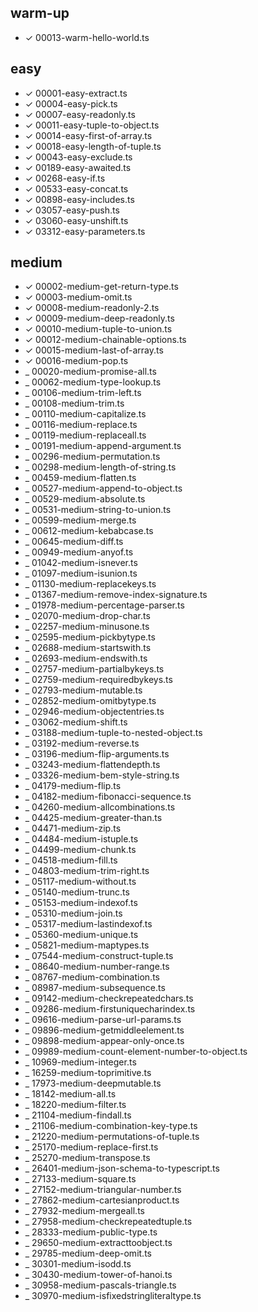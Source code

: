 ## warm-up
- &check; 00013-warm-hello-world.ts

## easy
- &check; 00001-easy-extract.ts
- &check; 00004-easy-pick.ts
- &check; 00007-easy-readonly.ts
- &check; 00011-easy-tuple-to-object.ts
- &check; 00014-easy-first-of-array.ts
- &check; 00018-easy-length-of-tuple.ts
- &check; 00043-easy-exclude.ts
- &check; 00189-easy-awaited.ts
- &check; 00268-easy-if.ts
- &check; 00533-easy-concat.ts
- &check; 00898-easy-includes.ts
- &check; 03057-easy-push.ts
- &check; 03060-easy-unshift.ts
- &check; 03312-easy-parameters.ts

## medium
- &check; 00002-medium-get-return-type.ts
- &check; 00003-medium-omit.ts
- &check; 00008-medium-readonly-2.ts
- &check; 00009-medium-deep-readonly.ts
- &check; 00010-medium-tuple-to-union.ts
- &check; 00012-medium-chainable-options.ts
- &check; 00015-medium-last-of-array.ts
- &check; 00016-medium-pop.ts
- _ 00020-medium-promise-all.ts
- _ 00062-medium-type-lookup.ts
- _ 00106-medium-trim-left.ts
- _ 00108-medium-trim.ts
- _ 00110-medium-capitalize.ts
- _ 00116-medium-replace.ts
- _ 00119-medium-replaceall.ts
- _ 00191-medium-append-argument.ts
- _ 00296-medium-permutation.ts
- _ 00298-medium-length-of-string.ts
- _ 00459-medium-flatten.ts
- _ 00527-medium-append-to-object.ts
- _ 00529-medium-absolute.ts
- _ 00531-medium-string-to-union.ts
- _ 00599-medium-merge.ts
- _ 00612-medium-kebabcase.ts
- _ 00645-medium-diff.ts
- _ 00949-medium-anyof.ts
- _ 01042-medium-isnever.ts
- _ 01097-medium-isunion.ts
- _ 01130-medium-replacekeys.ts
- _ 01367-medium-remove-index-signature.ts
- _ 01978-medium-percentage-parser.ts
- _ 02070-medium-drop-char.ts
- _ 02257-medium-minusone.ts
- _ 02595-medium-pickbytype.ts
- _ 02688-medium-startswith.ts
- _ 02693-medium-endswith.ts
- _ 02757-medium-partialbykeys.ts
- _ 02759-medium-requiredbykeys.ts
- _ 02793-medium-mutable.ts
- _ 02852-medium-omitbytype.ts
- _ 02946-medium-objectentries.ts
- _ 03062-medium-shift.ts
- _ 03188-medium-tuple-to-nested-object.ts
- _ 03192-medium-reverse.ts
- _ 03196-medium-flip-arguments.ts
- _ 03243-medium-flattendepth.ts
- _ 03326-medium-bem-style-string.ts
- _ 04179-medium-flip.ts
- _ 04182-medium-fibonacci-sequence.ts
- _ 04260-medium-allcombinations.ts
- _ 04425-medium-greater-than.ts
- _ 04471-medium-zip.ts
- _ 04484-medium-istuple.ts
- _ 04499-medium-chunk.ts
- _ 04518-medium-fill.ts
- _ 04803-medium-trim-right.ts
- _ 05117-medium-without.ts
- _ 05140-medium-trunc.ts
- _ 05153-medium-indexof.ts
- _ 05310-medium-join.ts
- _ 05317-medium-lastindexof.ts
- _ 05360-medium-unique.ts
- _ 05821-medium-maptypes.ts
- _ 07544-medium-construct-tuple.ts
- _ 08640-medium-number-range.ts
- _ 08767-medium-combination.ts
- _ 08987-medium-subsequence.ts
- _ 09142-medium-checkrepeatedchars.ts
- _ 09286-medium-firstuniquecharindex.ts
- _ 09616-medium-parse-url-params.ts
- _ 09896-medium-getmiddleelement.ts
- _ 09898-medium-appear-only-once.ts
- _ 09989-medium-count-element-number-to-object.ts
- _ 10969-medium-integer.ts
- _ 16259-medium-toprimitive.ts
- _ 17973-medium-deepmutable.ts
- _ 18142-medium-all.ts
- _ 18220-medium-filter.ts
- _ 21104-medium-findall.ts
- _ 21106-medium-combination-key-type.ts
- _ 21220-medium-permutations-of-tuple.ts
- _ 25170-medium-replace-first.ts
- _ 25270-medium-transpose.ts
- _ 26401-medium-json-schema-to-typescript.ts
- _ 27133-medium-square.ts
- _ 27152-medium-triangular-number.ts
- _ 27862-medium-cartesianproduct.ts
- _ 27932-medium-mergeall.ts
- _ 27958-medium-checkrepeatedtuple.ts
- _ 28333-medium-public-type.ts
- _ 29650-medium-extracttoobject.ts
- _ 29785-medium-deep-omit.ts
- _ 30301-medium-isodd.ts
- _ 30430-medium-tower-of-hanoi.ts
- _ 30958-medium-pascals-triangle.ts
- _ 30970-medium-isfixedstringliteraltype.ts
